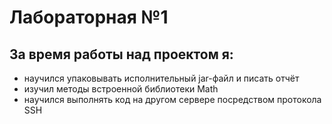 # Лабораторная №1
За время работы над проектом я:
- 
- научился упаковывать исполнительный jar-файл и писать отчёт
- изучил методы встроенной библиотеки Math
- научился выполнять код на другом сервере посредством протокола SSH



